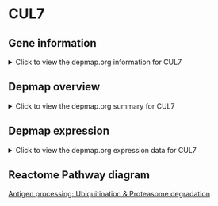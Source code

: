 <h1>CUL7</h1>

<h2>Gene information</h2>
<details>
  <summary>Click to view the depmap.org information for CUL7</summary>
  <iframe src="https://depmap.org/portal/gene/CUL7?tab=about" style="border:none;width:100%;height:800px"></iframe>
</details>

<h2>Depmap overview</h2>
<details>
  <summary>Click to view the depmap.org summary for CUL7</summary>
  <iframe src="https://depmap.org/portal/gene/CUL7?tab=overview" style="border:none;width:100%;height:800px"></iframe>
</details>

<h2>Depmap expression</h2>
<details>
  <summary>Click to view the depmap.org expression data for CUL7</summary>
  <iframe src="https://depmap.org/portal/gene/CUL7?tab=characterization" style="border:none;width:100%;height:800px"></iframe>
</details>



<h2>Reactome Pathway diagram</h2>
<a href="https://reactome.org/PathwayBrowser/#/R-HSA-983168" target="_BLANK">Antigen processing: Ubiquitination & Proteasome degradation</a>



